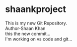 # shaankproject
This is my new Git Repository.
<br>
Author-Shaan Khan
<br>
this the new commit...
<br>
I'm working on vs code and git...
